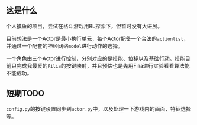 ## 这是什么

个人摸鱼的项目，尝试在格斗游戏用RL探索下，但暂时没有大进展。

目前想法是一个Actor是最小执行单元，每个Actor配备一个合法的`actionlist`，并通过一个配套的神经网络`model`进行动作的选择。

一个角色由三个Actor进行控制，分别对应的是技能、位移以及基础行动。技能目前只完成我最爱的`Filia`的按键映射，并且预估也是先用Filia进行实验看看算法能不能成功。

## 短期TODO

`config.py`的按键设置同步到`actor.py`中，以及处理一下游戏内的画面，特征选择等。